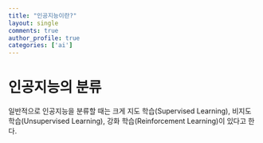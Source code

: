 ```yaml
---
title: "인공지능이란?"
layout: single
comments: true
author_profile: true
categories: ['ai']
---
```


# 인공지능의 분류
일반적으로 인공지능을 분류할 때는 크게 지도 학습(Supervised Learning), 비지도 학습(Unsupervised Learning), 강화 학습(Reinforcement Learning)이 있다고 한다.
